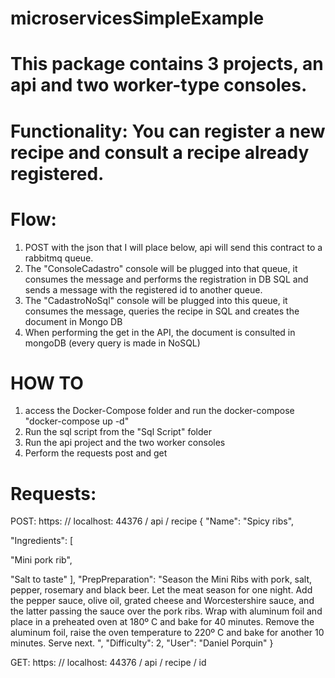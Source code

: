 # microservicesSimpleExample

# This package contains 3 projects, an api and two worker-type consoles.

# Functionality: You can register a new recipe and consult a recipe already registered.

# Flow:
1. POST with the json that I will place below, api will send this contract to a rabbitmq queue.
2. The "ConsoleCadastro" console will be plugged into that queue, it consumes the message and performs the registration in DB SQL and sends a message with the registered id to another queue.
3. The "CadastroNoSql" console will be plugged into this queue, it consumes the message, queries the recipe in SQL and creates the document in Mongo DB
4. When performing the get in the API, the document is consulted in mongoDB (every query is made in NoSQL)

# HOW TO
1. access the Docker-Compose folder and run the docker-compose "docker-compose up -d"
2. Run the sql script from the "Sql Script" folder
3. Run the api project and the two worker consoles
4. Perform the requests post and get

# Requests:
POST: https: // localhost: 44376 / api / recipe
{
"Name": "Spicy ribs",

"Ingredients": [

"Mini pork rib",

"Salt to taste"
],
"PrepPreparation": "Season the Mini Ribs with pork, salt, pepper, rosemary and black beer. Let the meat season for one night. Add the pepper sauce, olive oil, grated cheese and Worcestershire sauce, and the latter passing the sauce over the pork ribs. Wrap with aluminum foil and place in a preheated oven at 180º C and bake for 40 minutes. Remove the aluminum foil, raise the oven temperature to 220º C and bake for another 10 minutes. Serve next. ",
"Difficulty": 2,
"User": "Daniel Porquin"
}

GET: https: // localhost: 44376 / api / recipe / id
